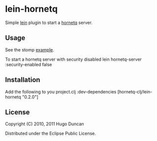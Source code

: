 # lein-hornetq

Simple [lein](http://github.com/technomancy/leiningen) plugin to start
a [hornetq](http://www.jboss.org/hornetq) server.

## Usage

See the stomp
[example](http://github.com/hugoduncan/hornetq-clj/tree/master/stomp-example/).

To start a hornetq server with security disabled
    lein hornetq-server :security-enabled false

## Installation

Add the following to you project.clj :dev-dependencies
    [hornetq-clj/lein-hornetq "0.2.0"]

## License

Copyright (C) 2010, 2011 Hugo Duncan

Distributed under the Eclipse Public License.
